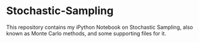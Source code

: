 # Stochastic-Sampling

This repository contains my iPython Notebook on Stochastic Sampling, also known as Monte Carlo methods, and some supporting files for it.
